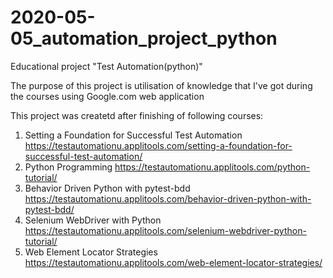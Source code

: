 # 2020-05-05_automation_project_python
 Educational project "Test Automation(python)"
 
 The purpose of this project is utilisation of knowledge that I've got during the courses using Google.com web application

 This project was createtd after finishing of following courses:
 1. Setting a Foundation for Successful Test Automation
    https://testautomationu.applitools.com/setting-a-foundation-for-successful-test-automation/
 2. Python Programming
    https://testautomationu.applitools.com/python-tutorial/
 3. Behavior Driven Python with pytest-bdd
    https://testautomationu.applitools.com/behavior-driven-python-with-pytest-bdd/
 4. Selenium WebDriver with Python
    https://testautomationu.applitools.com/selenium-webdriver-python-tutorial/
 5. Web Element Locator Strategies
    https://testautomationu.applitools.com/web-element-locator-strategies/

